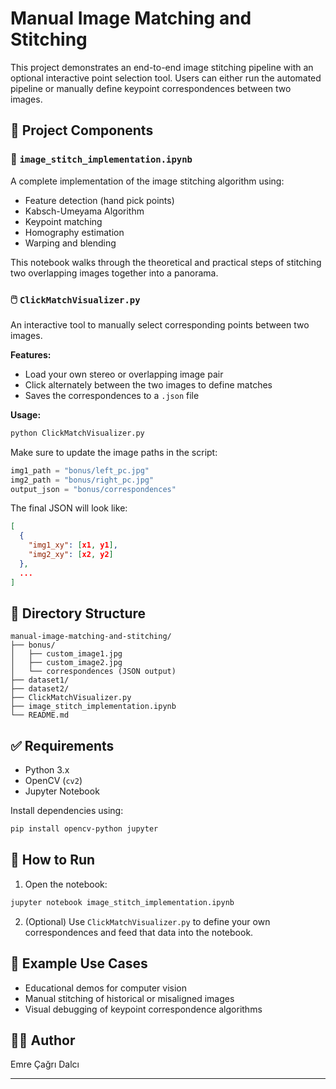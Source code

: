 # Manual Image Matching and Stitching

This project demonstrates an end-to-end image stitching pipeline with an optional interactive point selection tool. Users can either run the automated pipeline or manually define keypoint correspondences between two images.

## 🧩 Project Components

### 📘 `image_stitch_implementation.ipynb`
A complete implementation of the image stitching algorithm using:
- Feature detection (hand pick points)
- Kabsch-Umeyama Algorithm
- Keypoint matching
- Homography estimation
- Warping and blending

This notebook walks through the theoretical and practical steps of stitching two overlapping images together into a panorama.

### 🖱️ `ClickMatchVisualizer.py`
An interactive tool to manually select corresponding points between two images.

**Features:**
- Load your own stereo or overlapping image pair
- Click alternately between the two images to define matches
- Saves the correspondences to a `.json` file

**Usage:**
```bash
python ClickMatchVisualizer.py
````

Make sure to update the image paths in the script:

```python
img1_path = "bonus/left_pc.jpg"
img2_path = "bonus/right_pc.jpg"
output_json = "bonus/correspondences"
```

The final JSON will look like:

```json
[
  {
    "img1_xy": [x1, y1],
    "img2_xy": [x2, y2]
  },
  ...
]
```

## 📁 Directory Structure

```
manual-image-matching-and-stitching/
├── bonus/
│   ├── custom_image1.jpg
│   ├── custom_image2.jpg
│   └── correspondences (JSON output)
├── dataset1/
├── dataset2/
├── ClickMatchVisualizer.py
├── image_stitch_implementation.ipynb
└── README.md
```

## ✅ Requirements

* Python 3.x
* OpenCV (`cv2`)
* Jupyter Notebook

Install dependencies using:

```bash
pip install opencv-python jupyter
```

## 🚀 How to Run

1. Open the notebook:

```bash
jupyter notebook image_stitch_implementation.ipynb
```

2. (Optional) Use `ClickMatchVisualizer.py` to define your own correspondences and feed that data into the notebook.

## 📸 Example Use Cases

* Educational demos for computer vision
* Manual stitching of historical or misaligned images
* Visual debugging of keypoint correspondence algorithms

## 👨‍💻 Author

Emre Çağrı Dalcı

---
